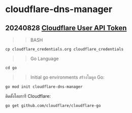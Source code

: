# cloudflare-dns-manager
 20240828
[Cloudflare User API Token](https://dash.cloudflare.com/profile/api-tokens)
---

>> BASH
```
cp cloudflare_credentials.org cloudflare_credentials
```

>> Go Language
```
cd go
```
>> Initial go environments
สร้างโมดูล Go:
```
go mod init cloudflare-dns-manager
```
ติดตั้งไลบรารี Cloudflare:
```
go get github.com/cloudflare/cloudflare-go
```